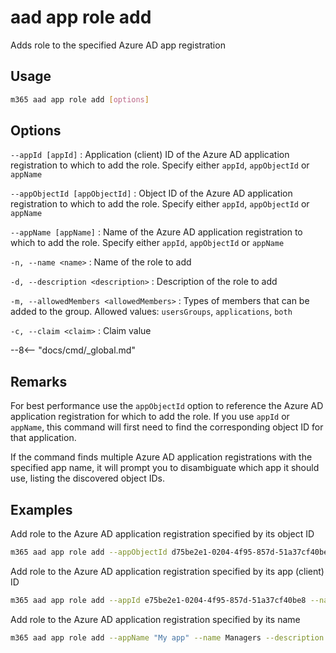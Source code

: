 # aad app role add

Adds role to the specified Azure AD app registration

## Usage

```sh
m365 aad app role add [options]
```

## Options

`--appId [appId]`
: Application (client) ID of the Azure AD application registration to which to add the role. Specify either `appId`, `appObjectId` or `appName`

`--appObjectId [appObjectId]`
: Object ID of the Azure AD application registration to which to add the role. Specify either `appId`, `appObjectId` or `appName`

`--appName [appName]`
: Name of the Azure AD application registration to which to add the role. Specify either `appId`, `appObjectId` or `appName`

`-n, --name <name>`
: Name of the role to add

`-d, --description <description>`
: Description of the role to add

`-m, --allowedMembers <allowedMembers>`
: Types of members that can be added to the group. Allowed values: `usersGroups`, `applications`, `both`

`-c, --claim <claim>`
: Claim value

--8<-- "docs/cmd/_global.md"

## Remarks

For best performance use the `appObjectId` option to reference the Azure AD application registration for which to add the role. If you use `appId` or `appName`, this command will first need to find the corresponding object ID for that application.

If the command finds multiple Azure AD application registrations with the specified app name, it will prompt you to disambiguate which app it should use, listing the discovered object IDs.

## Examples

Add role to the Azure AD application registration specified by its object ID

```sh
m365 aad app role add --appObjectId d75be2e1-0204-4f95-857d-51a37cf40be8 --name Managers --description "Managers" --allowedMembers usersGroups --claim managers
```

Add role to the Azure AD application registration specified by its app (client) ID

```sh
m365 aad app role add --appId e75be2e1-0204-4f95-857d-51a37cf40be8 --name Managers --description "Managers" --allowedMembers usersGroups --claim managers
```

Add role to the Azure AD application registration specified by its name

```sh
m365 aad app role add --appName "My app" --name Managers --description "Managers" --allowedMembers usersGroups --claim managers
```
